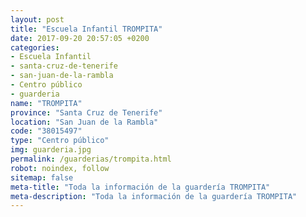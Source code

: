 ```yaml
---
layout: post
title: "Escuela Infantil TROMPITA"
date: 2017-09-20 20:57:05 +0200
categories:
- Escuela Infantil
- santa-cruz-de-tenerife
- san-juan-de-la-rambla
- Centro público
- guarderia
name: "TROMPITA"
province: "Santa Cruz de Tenerife"
location: "San Juan de la Rambla"
code: "38015497"
type: "Centro público"
img: guarderia.jpg
permalink: /guarderias/trompita.html
robot: noindex, follow
sitemap: false
meta-title: "Toda la información de la guardería TROMPITA"
meta-description: "Toda la información de la guardería TROMPITA"
---
```

